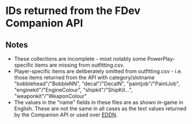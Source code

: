 IDs returned from the FDev Companion API
====

Notes
----

- These collections are incomplete - most notably some PowerPlay-specific items are missing from outfitting.csv.
- Player-specific items are deliberately omitted from outfitting.csv - i.e. those items returned from the API with category/slotname "bobblehead"/"BobbleNN", "decal"/"DecalN", "paintjob"/"PaintJob", "enginekit"/"EngineColour", "shipkit"/"ShipKit...", "weaponkit"/"WeaponColour"
- The values in the "name" fields in these files are as shown in-game in English. These are not the same in all cases as the text values returned by the Companion API or used over [EDDN](https://github.com/jamesremuscat/EDDN/blob/master/schemas/shipyard-v1.0.json#L55).
